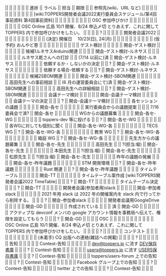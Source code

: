||  ||  ||  ||  ||  || 進捗 || ラベル || 担当 || 期限 ||
|| 参照先(wiki、URL など) ||  ||  ||  ||  ||  ||  ||  ||  ||
||  || [wiki:TOPPERS開発者会議2022実行委員会スケジュール/第4回事前資料 第4回事前資料] ||  ||  ||  ||  ||  ||  ||  ||
|| OSC 参加呼びかけ ||  ||  ||  ||  ||  ||  ||  ||  ||
||  || OSC Online 広島 10/1 開催、8/24 申込〆切 とりあえず、これに関して TOPPERS 内で参加呼びかけをしたい。 ||  ||  ||  || ? ||  ||  ||  ||
|| 開発者会議2022 ||  ||  ||  ||  ||  ||  ||  ||  ||
||  || (決定) 開催日　 10/23(日), 24(月) ||  ||  ||  ||  ||  ||  ||  ||
||  || (仮予約) おんやど恵 ||  ||  ||  ||  ||  ||  ||  ||
||  || ゲスト検討 ||  ||  ||  ||  || 開会-ゲスト検討 ||  ||  ||
||  ||  || 候補1ルネサスArduino関連 ||  ||  ||  || 開会-ゲスト検討-ルネサス ||  ||  ||
||  ||  ||  || ルネサス乾さんへの打診 ||  || (7/14 以前に)済 || 開会-ゲスト検討-ルネサス ||  ||  ||
||  ||  ||  || 依頼するか・しないかの決定 ||  || ? || 開会-ゲスト検討-ルネサス ||  ||  ||
||  ||  ||  || 依頼する場合-依頼する ||  || ? || 開会-ゲスト検討-ルネサス ||  ||  ||
||  ||  || 候補2SBOM関連 ||  ||  ||  || 開会-ゲスト検討-SBOM関連 ||  ||  ||
||  ||  ||  || 高田先生への事前相談 ||  || (6 月の運営委員会にて)済 || 開会-ゲスト検討-SBOM関連 ||  ||  ||
||  ||  ||  || 高田先生への詳細相談 ||  || ? || 開会-ゲスト検討-SBOM関連 ||  ||  ||
||  || 会議テーマ検討 ||  ||  ||  ||  || 開会-会議テーマ検討 ||  ||  ||
||  ||  || 会議テーマの決定 ||  ||  || ? || 開会-会議テーマ検討 ||  ||  ||
||  || 各セッションの議題 ||  ||  ||  ||  || 開会-各セ ||  ||  ||
||  ||  || 実行委員会からの議題提案 ||  ||  || 7/16 委員会で済? || 開会-各セ ||  ||  ||
||  ||  || WGからの議題募集 ||  ||  ||  || 開会-各セ-WG ||  ||  ||
||  ||  ||  || toppers-dev 等に投げる ||  || ? || 開会-各セ-WG ||  ||  ||
||  ||  ||  || 各WGに対しても個別に聞く ||  ||  || 開会-各セ-WG-各 ||  ||  ||
||  ||  ||  ||  || TECS WG || ? || 開会-各セ-WG-各 ||  ||  ||
||  ||  ||  ||  || 教育 WG || ? || 開会-各セ-WG-各 ||  ||  ||
||  ||  ||  ||  || 箱庭 WG || ? || 開会-各セ-WG-各 ||  ||  ||
||  ||  || 先生方からの議題募集 ||  ||  ||  || 開会-各セ-先生 ||  ||  ||
||  ||  ||  || 高田先生 ||  || ?(担当:堀) || 開会-各セ-先生 ||  ||  ||
||  ||  ||  || 本田先生 ||  || ?(担当:堀) || 開会-各セ-先生 ||  ||  ||
||  ||  ||  || 松原先生 ||  || ?(担当:堀) || 開会-各セ-先生 ||  ||  ||
||  ||  || 昨年の議題の発展 ||  ||  ||  || 開会-各セ-昨年議題 ||  ||  ||
||  ||  ||  || STM 開発環境 ||  || ? || 開会-各セ-昨年議題 ||  ||  ||
||  ||  ||  || Rust 関連 ||  || ? || 開会-各セ-昨年議題 ||  ||  ||
||  || タイムテーブル ||  ||  ||  ||  || 開会-TT ||  ||  ||
||  ||  || タイムテーブル案作成 [wiki:TOPPERS開発者会議2022 TimeTable] ||  ||  || ? || 開会-TT ||  ||  ||
||  ||  || タイムテーブル決定 ||  ||  || ? || 開会-TT ||  ||  ||
||  || 開発者会議(参加者用)slack ||  ||  ||  ||  || 開会-参加者slack ||  ||  ||
||  ||  || 2021 年用 slack は 2022 年の開催案内を slack 内で行ってから削除する。 ||  ||  || ? || 開会-参加者slack ||  ||  ||
||  || 開発者会議用GoogleDrive ||  ||  ||  ||  || 開会-GD ||  ||  ||
||  ||  || 作成されている ||  ||  || 済 || 開会-GD ||  ||  ||
||  ||  || アクティブな devconf メンバの google アカウント情報を事務局へ伝えて、権限を設定してもらう ||  ||  || ? || 開会-GD ||  ||  ||
|| OSC ||  ||  ||  ||  ||  ||  ||  ||  ||
||  || OSC Online 広島 10/1 開催、8/24 申込〆切 とりあえず、これに関して TOPPERS 内で参加呼びかけをしたい。 ||  ||  ||  || ? ||  ||  ||  ||
|| コンテスト ||  ||  ||  ||  ||  ||  ||  ||  ||
||  || (未着手) CQ 出版への連絡(雑誌への掲載) ||  ||  ||  || ? ||  ||  ||  ||
||  || 告知 ||  ||  ||  ||  || Contest-告知 ||  ||  ||
||  ||  || dev@toppers.jp に流す [DEV保存書庫](https://www.toppers.jp/MEMBERS/TOPPERS-DEV/index.html) ||  ||  || ? || Contest-告知 ||  ||  ||
||  ||  || users@toppers.jp に流す [USERS保存書庫](https://www.toppers.jp/TOPPERS-USERS-mailman/index.html) ||  ||  || ? || Contest-告知 ||  ||  ||
||  ||  || toppers/users-forum 上での告知 ||  ||  || ? || Contest-告知 ||  ||  ||
||  ||  || Facebook グループ上での告知 ||  ||  || ? || Contest-告知 ||  ||  ||
||  ||  || twitter 上での告知 ||  ||  || ? || Contest-告知 ||  ||  ||